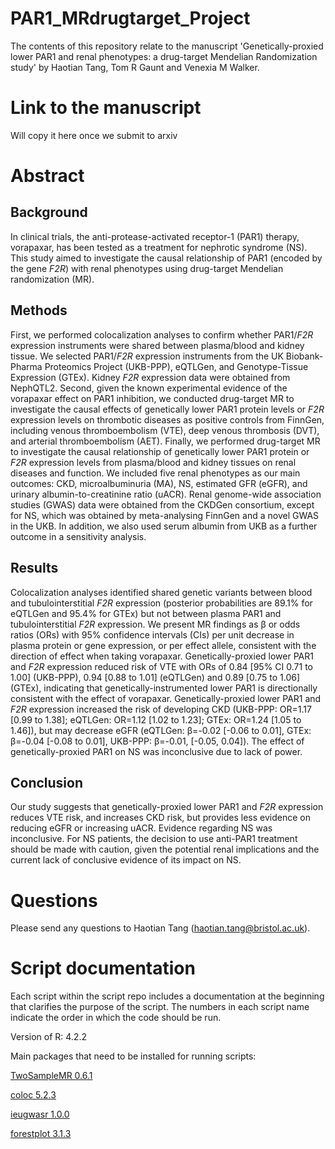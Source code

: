 # PAR1_MRdrugtarget_Project

The contents of this repository relate to the manuscript 'Genetically-proxied lower PAR1 and renal phenotypes: a drug-target Mendelian Randomization study' by Haotian Tang, Tom R Gaunt and Venexia M Walker.

# Link to the manuscript

Will copy it here once we submit to arxiv

# Abstract

## Background
In clinical trials, the anti-protease-activated receptor-1 (PAR1) therapy, vorapaxar, has been tested as a treatment for nephrotic syndrome (NS). This study aimed to investigate the causal relationship of PAR1 (encoded by the gene *F2R*) with renal phenotypes using drug-target Mendelian randomization (MR).

## Methods
First, we performed colocalization analyses to confirm whether PAR1/*F2R* expression instruments were shared between plasma/blood and kidney tissue. We selected PAR1/*F2R* expression instruments from the UK Biobank-Pharma Proteomics Project (UKB-PPP), eQTLGen, and Genotype-Tissue Expression (GTEx). Kidney *F2R* expression data were obtained from NephQTL2. 
Second, given the known experimental evidence of the vorapaxar effect on PAR1 inhibition, we conducted drug-target MR to investigate the causal effects of genetically lower PAR1 protein levels or *F2R* expression levels on thrombotic diseases as positive controls from FinnGen, including venous thromboembolism (VTE), deep venous thrombosis (DVT), and arterial thromboembolism (AET). 
Finally, we performed drug-target MR to investigate the causal relationship of genetically lower PAR1 protein or *F2R* expression levels from plasma/blood and kidney tissues on renal diseases and function. We included five renal phenotypes as our main outcomes: CKD, microalbuminuria (MA), NS, estimated GFR (eGFR), and urinary albumin-to-creatinine ratio (uACR). Renal genome-wide association studies (GWAS) data were obtained from the CKDGen consortium, except for NS, which was obtained by meta-analysing FinnGen and a novel GWAS in the UKB. In addition, we also used serum albumin from UKB as a further outcome in a sensitivity analysis. 

## Results 
Colocalization analyses identified shared genetic variants between blood and tubulointerstitial *F2R* expression (posterior probabilities are 89.1\% for eQTLGen and 95.4\% for GTEx) but not between plasma PAR1 and tubulointerstitial *F2R* expression.
We present MR findings as β or odds ratios (ORs) with 95\% confidence intervals (CIs) per unit decrease in plasma protein or gene expression, or per effect allele, consistent with the direction of effect when taking vorapaxar.
Genetically-proxied lower PAR1 and *F2R* expression reduced risk of VTE with ORs of 0.84 [95\% CI 0.71 to 1.00] (UKB-PPP), 0.94 [0.88 to 1.01] (eQTLGen) and 0.89 [0.75 to 1.06] (GTEx), indicating that genetically-instrumented lower PAR1 is directionally consistent with the effect of vorapaxar. Genetically-proxied lower PAR1 and *F2R* expression increased the risk of developing CKD (UKB-PPP: OR=1.17 [0.99 to 1.38]; eQTLGen: OR=1.12 [1.02 to 1.23]; GTEx: OR=1.24 [1.05 to 1.46]), but may decrease eGFR (eQTLGen: β=-0.02 [-0.06 to 0.01], GTEx: β=-0.04 [-0.08 to 0.01], UKB-PPP: β=-0.01, [-0.05, 0.04]). The effect of genetically-proxied PAR1 on NS was inconclusive due to lack of power.

## Conclusion 
Our study suggests that genetically-proxied lower PAR1 and *F2R* expression reduces VTE risk, and increases CKD risk, but provides less evidence on reducing eGFR or increasing uACR. Evidence regarding NS was inconclusive. For NS patients, the decision to use anti-PAR1 treatment should be made with caution, given the potential renal implications and the current lack of conclusive evidence of its impact on NS.

# Questions
Please send any questions to Haotian Tang (haotian.tang@bristol.ac.uk).

# Script documentation

Each script within the script repo includes a documentation at the beginning that clarifies the purpose of the script. The numbers in each script name indicate the order in which the code should be run.

Version of R: 4.2.2

Main packages that need to be installed for running scripts: 

[TwoSampleMR 0.6.1](https://github.com/MRCIEU/TwoSampleMR)

[coloc 5.2.3](https://chr1swallace.github.io/coloc/)

[ieugwasr 1.0.0](https://mrcieu.github.io/ieugwasr)

[forestplot 3.1.3](https://github.com/gforge/forestplot)

